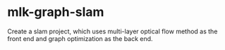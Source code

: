 # mlk-graph-slam
Create a slam project, which uses multi-layer optical flow method as the front end and graph optimization as the back end.
